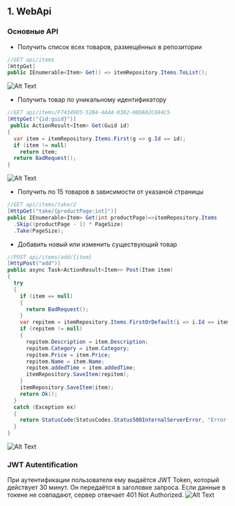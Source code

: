 ## 1. WebApi
### Основные API
+ Получить список всех товаров, размещённых в репозитории
```csharp
//GET api/items
[HttpGet]
public IEnumerable<Item> Get() => itemRepository.Items.ToList();
```
![Alt Text](https://s8.gifyu.com/images/api_items.gif)
+ Получить товар по уникальному идентификатору
```csharp
//GET api/items/F74349D5-52B4-4A4A-0382-08DA02C684C5
[HttpGet("{id:guid}")]
 public ActionResult<Item> Get(Guid id)
{
  var item = itemRepository.Items.First(g => g.Id == id);
  if (item != null)
    return item;
  return BadRequest();
}
```
![Alt Text](https://s8.gifyu.com/images/api_items_id.gif)
+ Получить по 15 товаров в зависимости от указаной страницы
```csharp
//GET api/items/take/2
[HttpGet("take/{productPage:int}")]
public IEnumerable<Item> Get(int productPage)=>itemRepository.Items
  .Skip((productPage - 1) * PageSize)
  .Take(PageSize);
```
+ Добавить новый или изменить существующий товар
```csharp
//POST api/items/add/{item}
[HttpPost("add")]
public async Task<ActionResult<Item>> Post(Item item)
{
  try
  {
    if (item == null)
    {
      return BadRequest();
    }
    var repitem = itemRepository.Items.FirstOrDefault(i => i.Id == item.Id);
    if (repitem != null)
    {
      repitem.Description = item.Description;
      repitem.Category = item.Category;
      repitem.Price = item.Price;
      repitem.Name = item.Name;
      repitem.addedTime = item.addedTime;
      itemRepository.SaveItem(repitem);
    }
    itemRepository.SaveItem(item);
    return Ok();
  }
  catch (Exception ex)
  {
    return StatusCode(StatusCodes.Status500InternalServerError, "Error retrieving data from the database");
  }
}
```
![Alt Text](https://s8.gifyu.com/images/api_items_add.gif)

### JWT Autentification
При аутентификации пользователя ему выдаётся JWT Token, который действует 30 минут. Он передаётся в заголовке запроса.
Если данные в токене не совпадают, сервер отвечает 401 Not Authorized.
![Alt Text](https://s8.gifyu.com/images/api_accounts.gif)
